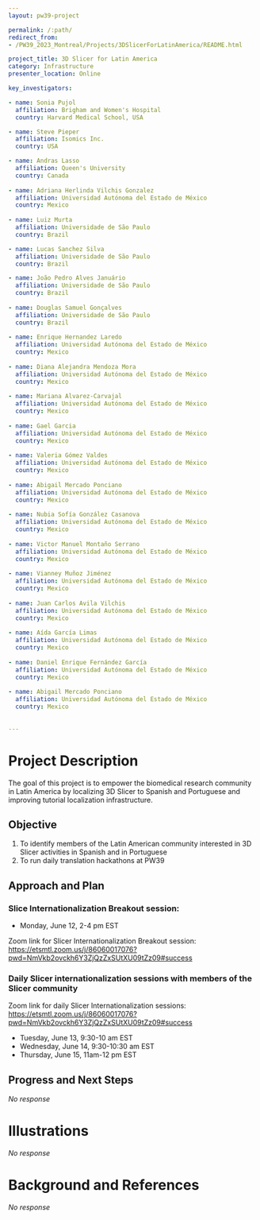 ```yaml
---
layout: pw39-project

permalink: /:path/
redirect_from:
- /PW39_2023_Montreal/Projects/3DSlicerForLatinAmerica/README.html

project_title: 3D Slicer for Latin America
category: Infrastructure
presenter_location: Online

key_investigators:

- name: Sonia Pujol
  affiliation: Brigham and Women's Hospital
  country: Harvard Medical School, USA

- name: Steve Pieper
  affiliation: Isomics Inc.
  country: USA

- name: Andras Lasso
  affiliation: Queen's University
  country: Canada
  
- name: Adriana Herlinda Vilchis Gonzalez 
  affiliation: Universidad Autónoma del Estado de México
  country: Mexico
 
- name: Luiz Murta
  affiliation: Universidade de São Paulo
  country: Brazil

- name: Lucas Sanchez Silva
  affiliation: Universidade de São Paulo
  country: Brazil

- name: João Pedro Alves Januário
  affiliation: Universidade de São Paulo
  country: Brazil
  
- name: Douglas Samuel Gonçalves
  affiliation: Universidade de São Paulo
  country: Brazil
 
- name: Enrique Hernandez Laredo
  affiliation: Universidad Autónoma del Estado de México
  country: Mexico
  
- name: Diana Alejandra Mendoza Mora
  affiliation: Universidad Autónoma del Estado de México
  country: Mexico 
  
- name: Mariana Alvarez-Carvajal
  affiliation: Universidad Autónoma del Estado de México
  country: Mexico
 
- name: Gael Garcia
  affiliation: Universidad Autónoma del Estado de México
  country: Mexico
  
- name: Valeria Gómez Valdes
  affiliation: Universidad Autónoma del Estado de México
  country: Mexico 
  
- name: Abigail Mercado Ponciano
  affiliation: Universidad Autónoma del Estado de México
  country: Mexico 
  
- name: Nubia Sofía González Casanova
  affiliation: Universidad Autónoma del Estado de México
  country: Mexico
 
- name: Victor Manuel Montaño Serrano
  affiliation: Universidad Autónoma del Estado de México
  country: Mexico
  
- name: Vianney Muñoz Jiménez
  affiliation: Universidad Autónoma del Estado de México
  country: Mexico   
  
- name: Juan Carlos Avila Vilchis
  affiliation: Universidad Autónoma del Estado de México
  country: Mexico   
  
- name: Aída García Limas
  affiliation: Universidad Autónoma del Estado de México
  country: Mexico   
  
- name: Daniel Enrique Fernández García
  affiliation: Universidad Autónoma del Estado de México
  country: Mexico   
  
- name: Abigail Mercado Ponciano
  affiliation: Universidad Autónoma del Estado de México
  country: Mexico   
  
  
---
```


# Project Description

<!-- Add a short paragraph describing the project. -->

The goal of this project is to empower the biomedical research community in Latin America by localizing 3D Slicer to Spanish and Portuguese and improving tutorial localization infrastructure.

## Objective

<!-- Describe here WHAT you would like to achieve (what you will have as end result). -->

1.  To identify members of the Latin American community interested in 3D Slicer activities in Spanish and in Portuguese
2.  To run daily translation hackathons at PW39

## Approach and Plan

<!-- Describe here HOW you would like to achieve the objectives stated above. -->

### Slice Internationalization Breakout session:

* Monday, June 12, 2-4 pm EST

Zoom link for Slicer Internationalization Breakout session: https://etsmtl.zoom.us/j/86060017076?pwd=NmVkb2ovckh6Y3ZjQzZxSUtXU09tZz09#success

### Daily Slicer internationalization sessions with members of the Slicer community

Zoom link for daily Slicer Internationalization sessions: https://etsmtl.zoom.us/j/86060017076?pwd=NmVkb2ovckh6Y3ZjQzZxSUtXU09tZz09#success

* Tuesday, June 13, 9:30-10 am EST
* Wednesday, June 14, 9:30-10:30 am EST
* Thursday, June 15, 11am-12 pm EST

## Progress and Next Steps

<!-- Update this section as you make progress, describing of what you have ACTUALLY DONE.
     If there are specific steps that you could not complete then you can describe them here, too. -->

*No response*

# Illustrations

<!-- Add pictures and links to videos that demonstrate what has been accomplished. -->

*No response*

# Background and References

<!-- If you developed any software, include link to the source code repository.
     If possible, also add links to sample data, and to any relevant publications. -->

*No response*

